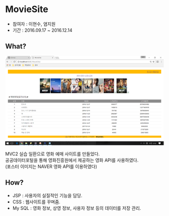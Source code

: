 # MovieSite
- 참여자 : 이현수, 염지원
- 기간 : 2016.09.17 ~ 2016.12.14

## What?

![IntroPage](https://github.com/skypotato/MovieSite/blob/master/CaptureImage/intro.png)

MVC2 실습 일환으로 영화 예매 사이트를 만들었다.  
공공데이터포털을 통해 영화진흥원에서 제공하는 영화 API를 사용하였다.  
(포스터 이미지는 NAVER 영화 API를 이용하였다)

## How?
- JSP : 사용자의 실질적인 기능을 담당.
- CSS : 웹사이트를 꾸며줌.
- My SQL : 영화 정보, 상영 정보, 사용자 정보 등의 데이터를 저장 관리. 
